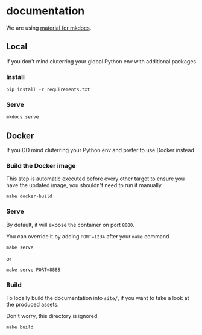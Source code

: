 # documentation

We are using [material for mkdocs](https://squidfunk.github.io/mkdocs-material/).

## Local
If you don't mind cluterring your global Python env with additional packages

### Install

```
pip install -r requirements.txt
```

### Serve

```
mkdocs serve
```

## Docker
If you DO mind cluterring your Python env and prefer to use Docker instead

### Build the Docker image
This step is automatic executed before every other target to ensure you have the updated image, you shouldn't need to run it manually

```
make docker-build
```

### Serve
By default, it will expose the container on port `8000`.

You can override it by adding `PORT=1234` after your `make` command

```
make serve
```
or
```
make serve PORT=8888
```

### Build
To locally build the documentation into `site/`, if you want to take a look at the produced assets.

Don't worry, this directory is ignored.

```
make build
```
